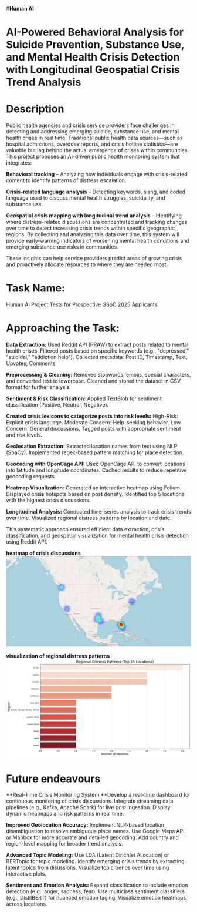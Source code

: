 #**Human AI**

# AI-Powered Behavioral Analysis for Suicide Prevention, Substance Use, and Mental Health Crisis Detection with Longitudinal Geospatial Crisis Trend Analysis
# **Description**

Public health agencies and crisis service providers face challenges in detecting and addressing emerging suicide, substance use, and mental health crises in real time. Traditional public health data sources—such as hospital admissions, overdose reports, and crisis hotline statistics—are valuable but lag behind the actual emergence of crises within communities. This project proposes an AI-driven public health monitoring system that integrates:

**Behavioral tracking** – Analyzing how individuals engage with crisis-related content to identify patterns of distress escalation.

**Crisis-related language analysis** – Detecting keywords, slang, and coded language used to discuss mental health struggles, suicidality, and substance use.

**Geospatial crisis mapping with longitudinal trend analysis** – Identifying where distress-related discussions are concentrated and tracking changes over time to detect increasing crisis trends within specific geographic regions. By collecting and analyzing this data over time, this system will provide early-warning indicators of worsening mental health conditions and emerging substance use risks in communities.

These insights can help service providers predict areas of growing crisis and proactively allocate resources to where they are needed most.

# Task Name:
Human AI Project Tests for Prospective GSoC 2025 Applicants

# Approaching the Task:
**Data Extraction:**
Used Reddit API (PRAW) to extract posts related to mental health crises.
Filtered posts based on specific keywords (e.g., "depressed," "suicidal," "addiction help").
Collected metadata: Post ID, Timestamp, Text, Upvotes, Comments.

**Preprocessing & Cleaning:**
Removed stopwords, emojis, special characters, and converted text to lowercase.
Cleaned and stored the dataset in CSV format for further analysis.

**Sentiment & Risk Classification:**
Applied TextBlob for sentiment classification (Positive, Neutral, Negative).

**Created crisis lexicons to categorize posts into risk levels:**
High-Risk: Explicit crisis language.
Moderate Concern: Help-seeking behavior.
Low Concern: General discussions.
Tagged posts with appropriate sentiment and risk levels.

**Geolocation Extraction:**
Extracted location names from text using NLP (SpaCy).
Implemented regex-based pattern matching for place detection.

**Geocoding with OpenCage API:**
Used OpenCage API to convert locations into latitude and longitude coordinates.
Cached results to reduce repetitive geocoding requests.

**Heatmap Visualization:**
Generated an interactive heatmap using Folium.
Displayed crisis hotspots based on post density.
Identified top 5 locations with the highest crisis discussions.

**Longitudinal Analysis:**
Conducted time-series analysis to track crisis trends over time.
Visualized regional distress patterns by location and date.

This systematic approach ensured efficient data extraction, crisis classification, and geospatial visualization for mental health crisis detection using Reddit API. 

**heatmap of crisis discussions**
![HeatMap](https://github.com/Shubhamx404/AI-Powered-Behavioral-Analysis/blob/main/Screenshot%202025-03-31%20034005.png)

**visualization of regional distress patterns**
![Distress](https://github.com/Shubhamx404/AI-Powered-Behavioral-Analysis/blob/main/download%20(3).png)

# Future endeavours

**Real-Time Crisis Monitoring System:**Develop a real-time dashboard for continuous monitoring of crisis discussions.
Integrate streaming data pipelines (e.g., Kafka, Apache Spark) for live post ingestion.
Display dynamic heatmaps and risk patterns in real time.

**Improved Geolocation Accuracy:**
Implement NLP-based location disambiguation to resolve ambiguous place names.
Use Google Maps API or Mapbox for more accurate and detailed geocoding.
Add country and region-level mapping for broader trend analysis.

**Advanced Topic Modeling:**
Use LDA (Latent Dirichlet Allocation) or BERTopic for topic modeling.
Identify emerging crisis trends by extracting latent topics from disussions.
Visualize topic trends over time using interactive plots.

**Sentiment and Emotion Analysis:**
Expand classification to include emotion detection (e.g., anger, sadness, fear).
Use multiclass sentiment classifiers (e.g., DistilBERT) for nuanced emotion taging.
Visualize emotion heatmaps across locations.




